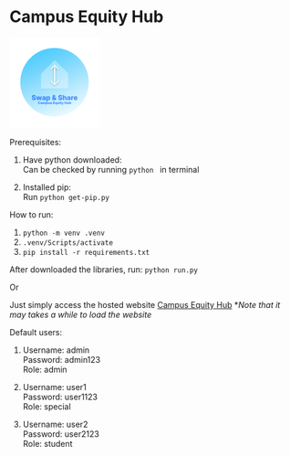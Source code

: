 # Campus Equity Hub
![](https://github.com/TheINSANE333/Campus-Equity-Hub/blob/main/app/static/logo.png)

Prerequisites:
1. Have python downloaded:  
Can be checked by running `python ` in terminal  

2. Installed pip:  
Run `python get-pip.py `

How to run:
1. `python -m venv .venv`
2. `.venv/Scripts/activate`
3. `pip install -r requirements.txt`

After downloaded the libraries, run:
`python run.py`

Or

Just simply access the hosted website
[Campus Equity Hub](https://simple-login-4ndj.onrender.com "Campus Equity Hub")
**Note that  it may takes a while to load the website*

Default users:
1.  Username: admin  
Password: admin123  
Role: admin  

2.  Username: user1  
Password: user1123  
Role: special  

3.  Username: user2  
Password: user2123  
Role: student
